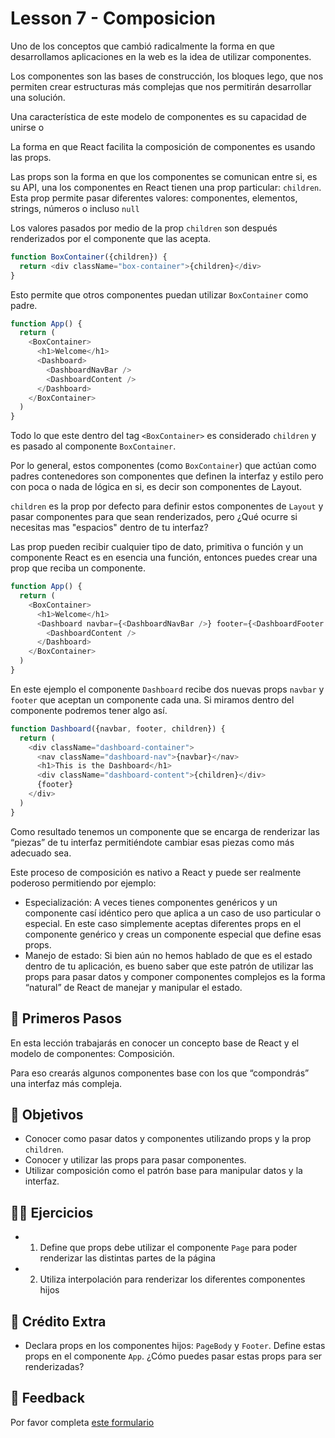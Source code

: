 # Lesson 7 - Composicion

Uno de los conceptos que cambió radicalmente la forma en que desarrollamos aplicaciones en la web es la idea de utilizar componentes.

Los componentes son las bases de construcción, los bloques lego, que nos permiten crear estructuras más complejas que nos permitirán desarrollar una solución.

Una característica de este modelo de componentes es su capacidad de unirse o

La forma en que React facilita la composición de componentes es usando las props.

Las props son la forma en que los componentes se comunican entre si, es su API, una los componentes en React tienen una prop particular: `children`. Esta prop permite pasar diferentes valores: componentes, elementos, strings, números o incluso `null`

Los valores pasados por medio de la prop `children` son después renderizados por el componente que las acepta.

```javascript
function BoxContainer({children}) {
  return <div className="box-container">{children}</div>
}
```

Esto permite que otros componentes puedan utilizar `BoxContainer` como padre.

```javascript
function App() {
  return (
    <BoxContainer>
      <h1>Welcome</h1>
      <Dashboard>
        <DashboardNavBar />
        <DashboardContent />
      </Dashboard>
    </BoxContainer>
  )
}
```

Todo lo que este dentro del tag `<BoxContainer>` es considerado `children` y es pasado al componente `BoxContainer`.

Por lo general, estos componentes (como `BoxContainer`) que actúan como padres contenedores son componentes que definen la interfaz y estilo pero con poca o nada de lógica en si, es decir son componentes de Layout.

`children` es la prop por defecto para definir estos componentes de `Layout` y pasar componentes para que sean renderizados, pero ¿Qué ocurre si necesitas mas "espacios" dentro de tu interfaz?

Las prop pueden recibir cualquier tipo de dato, primitiva o función y un componente React es en esencia una función, entonces puedes crear una prop que reciba un componente.

```javascript
function App() {
  return (
    <BoxContainer>
      <h1>Welcome</h1>
      <Dashboard navbar={<DashboardNavBar />} footer={<DashboardFooter />}>
        <DashboardContent />
      </Dashboard>
    </BoxContainer>
  )
}
```

En este ejemplo el componente `Dashboard` recibe dos nuevas props `navbar` y `footer` que aceptan un componente cada una. Si miramos dentro del componente podremos tener algo así.

```javascript
function Dashboard({navbar, footer, children}) {
  return (
    <div className="dashboard-container">
      <nav className="dashboard-nav">{navbar}</nav>
      <h1>This is the Dashboard</h1>
      <div className="dashboard-content">{children}</div>
      {footer}
    </div>
  )
}
```

Como resultado tenemos un componente que se encarga de renderizar las “piezas” de tu interfaz permitiéndote cambiar esas piezas como más adecuado sea.

Este proceso de composición es nativo a React y puede ser realmente poderoso permitiendo por ejemplo:

- Especialización: A veces tienes componentes genéricos y un componente casí idéntico pero que aplica a un caso de uso particular o especial. En este caso simplemente aceptas diferentes props en el componente genérico y creas un componente especial que define esas props.
- Manejo de estado: Si bien aún no hemos hablado de que es el estado dentro de tu aplicación, es bueno saber que este patrón de utilizar las props para pasar datos y componer componentes complejos es la forma “natural” de React de manejar y manipular el estado.

## 🐾 Primeros Pasos

En esta lección trabajarás en conocer un concepto base de React y el modelo de componentes: Composición.

Para eso crearás algunos componentes base con los que “compondrás” una interfaz más compleja.

## 🎯 Objetivos

- Conocer como pasar datos y componentes utilizando props y la prop `children`.
- Conocer y utilizar las props para pasar componentes.
- Utilizar composición como el patrón base para manipular datos y la interfaz.

## 🏋️‍♂️ Ejercicios

- 1. Define que props debe utilizar el componente `Page` para poder renderizar las distintas partes de la página
- 2. Utiliza interpolación para renderizar los diferentes componentes hijos

## 🍬 Crédito Extra

- Declara props en los componentes hijos: `PageBody` y `Footer`. Define estas props en el componente `App`. ¿Cómo puedes pasar estas props para ser renderizadas?

## 📣 Feedback

Por favor completa [este formulario](https://docs.google.com/forms/d/e/1FAIpQLSfVXaAKvJ7aj_de08YTet3g4Go5FV7QrI9TJWkYI1UDg1KW6A/viewform?usp=pp_url&entry.1045988887=Lección%2007)
